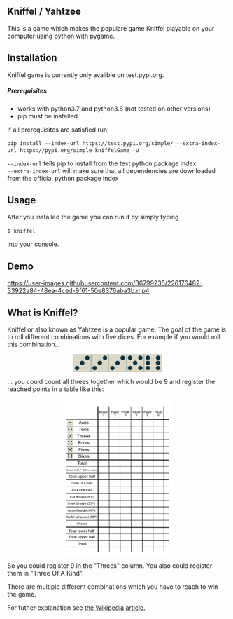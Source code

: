 ## Kniffel / Yahtzee

This is a game which makes the populare game Kniffel playable on your computer using python with pygame.

## Installation
Kniffel game is currently only avalible on test.pypi.org. 

##### Prerequisites
- works with python3.7 and python3.8 (not tested on other versions)
- pip must be installed

If all prerequisites are satisfied run:

```
pip install --index-url https://test.pypi.org/simple/ --extra-index-url https://pypi.org/simple kniffelGame -U
```
`--index-url` tells pip to install from the test python package index
<br>
`--extra-index-url` will make sure that all dependencies are downloaded from the official python package index

## Usage
After you installed the game you can run it by simply typing

`$ kniffel`

into your console.

## Demo

https://user-images.githubusercontent.com/36799235/226176482-33922a84-48ea-4ced-9f61-50e8376aba3b.mp4

## What is Kniffel?
Kniffel or also known as Yahtzee is a popular game. The goal of the game is to roll different combinations with five dices.
For example if you would roll this combination...

<img width="40%" style="display:block;margin-left:auto;margin-right:auto;" src="https://raw.githubusercontent.com/sp4c38/kniffel/master/readme_assets/example_dice_roll.png">

... you could count all threes together which would be 9 and register the reached points in a table like this:

<img width="50%" style="display: block; margin-left:auto; margin-right:auto;" src="https://raw.githubusercontent.com/sp4c38/kniffel/master/readme_assets/kniffel_table.png">

So you could register 9 in the "Threes" column. You also could register them in "Three Of A Kind". 

There are multiple different combinations which you have to reach to win the game.

For futher explanation see [the Wikipedia article.](https://en.wikipedia.org/wiki/Yahtzee)
